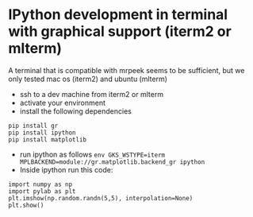 
# IPython development in terminal with graphical support (iterm2 or mlterm)
A terminal that is compatible with mrpeek seems to be sufficient, but we only tested mac os (iterm2) and ubuntu (mlterm)
* ssh to a dev machine from iterm2 or mlterm
* activate your environment
* install the following dependencies
```
pip install gr
pip install ipython
pip install matplotlib
```
* run ipython as follows 
```env GKS_WSTYPE=iterm MPLBACKEND=module://gr.matplotlib.backend_gr ipython```
* Inside ipython run this code:
```
import numpy as np
import pylab as plt
plt.imshow(np.random.randn(5,5), interpolation=None)
plt.show()
```
